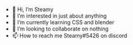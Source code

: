 - 👋 Hi, I’m Steamy
- 👀 I’m interested in just about anything
- 🌱 I’m currently learning CSS and blender
- 💞️ I’m looking to collaborate on nothing
- 📫 How to reach me Steamy#5426 on discord
